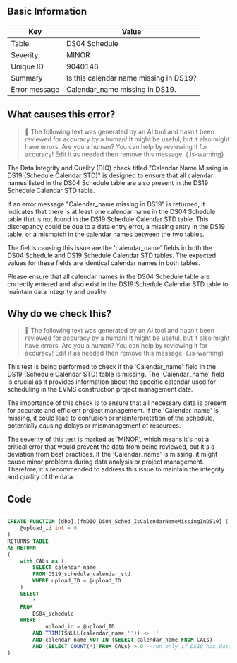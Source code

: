 ## Basic Information
| Key         | Value          |
|-------------|----------------|
| Table       | DS04 Schedule |
| Severity    | MINOR |
| Unique ID   | 9040146   |
| Summary     | Is this calendar name missing in DS19? |
| Error message | Calendar_name missing in DS19. |

## What causes this error?

> :robot: The following text was generated by an AI tool and hasn't been reviewed for accuracy by a human! It might be useful, but it also might have errors. Are you a human? You can help by reviewing it for accuracy! Edit it as needed then remove this message.
{.is-warning}

The Data Integrity and Quality (DIQ) check titled "Calendar Name Missing in DS19 (Schedule Calendar STD)" is designed to ensure that all calendar names listed in the DS04 Schedule table are also present in the DS19 Schedule Calendar STD table. 

If an error message "Calendar_name missing in DS19" is returned, it indicates that there is at least one calendar name in the DS04 Schedule table that is not found in the DS19 Schedule Calendar STD table. This discrepancy could be due to a data entry error, a missing entry in the DS19 table, or a mismatch in the calendar names between the two tables.

The fields causing this issue are the 'calendar_name' fields in both the DS04 Schedule and DS19 Schedule Calendar STD tables. The expected values for these fields are identical calendar names in both tables. 

Please ensure that all calendar names in the DS04 Schedule table are correctly entered and also exist in the DS19 Schedule Calendar STD table to maintain data integrity and quality.
## Why do we check this?

> :robot: The following text was generated by an AI tool and hasn't been reviewed for accuracy by a human! It might be useful, but it also might have errors. Are you a human? You can help by reviewing it for accuracy! Edit it as needed then remove this message.
{.is-warning}

This test is being performed to check if the 'Calendar_name' field in the DS19 (Schedule Calendar STD) table is missing. The 'Calendar_name' field is crucial as it provides information about the specific calendar used for scheduling in the EVMS construction project management data. 

The importance of this check is to ensure that all necessary data is present for accurate and efficient project management. If the 'Calendar_name' is missing, it could lead to confusion or misinterpretation of the schedule, potentially causing delays or mismanagement of resources.

The severity of this test is marked as 'MINOR', which means it's not a critical error that would prevent the data from being reviewed, but it's a deviation from best practices. If the 'Calendar_name' is missing, it might cause minor problems during data analysis or project management. Therefore, it's recommended to address this issue to maintain the integrity and quality of the data.
## Code

```sql

CREATE FUNCTION [dbo].[fnDIQ_DS04_Sched_IsCalendarNameMissingInDS19] (
	@upload_id int = 0
)
RETURNS TABLE
AS RETURN
(
	with CALs as (
		SELECT calendar_name 
		FROM DS19_schedule_calendar_std 
		WHERE upload_ID = @upload_ID
	)
	SELECT
		*
	FROM
		DS04_schedule
	WHERE
			upload_id = @upload_ID
		AND TRIM(ISNULL(calendar_name,'')) <> ''
		AND calendar_name NOT IN (SELECT calendar_name FROM CALs)
		AND (SELECT COUNT(*) FROM CALs) > 0 --run only if DS19 has data
)
```
